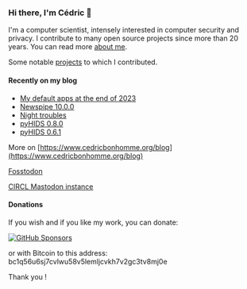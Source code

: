 ### Hi there, I'm Cédric 👋

I'm a computer scientist, intensely interested in computer security and privacy.
I contribute to many open source projects since more than 20 years.
You can read more [about me](https://www.cedricbonhomme.org/about).

Some notable [projects](https://www.cedricbonhomme.org/software) to which I contributed.


#### Recently on my blog

<!-- blog starts -->
* [My default apps at the end of 2023](https://www.cedricbonhomme.org/2023/11/08/my-default-apps-at-the-end-of-2023/)
* [Newspipe 10.0.0](https://www.cedricbonhomme.org/2023/11/08/newspipe-10-0-0/)
* [Night troubles](https://www.cedricbonhomme.org/2023/10/30/night-troubles/)
* [pyHIDS 0.8.0](https://www.cedricbonhomme.org/2023/10/06/pyhids-0-8-0/)
* [pyHIDS 0.6.1](https://www.cedricbonhomme.org/2023/08/04/pyhids-0-6-1/)
<!-- blog ends -->

More on [https://www.cedricbonhomme.org/blog](https://www.cedricbonhomme.org/blog)

[Fosstodon](https://fosstodon.org/@cedric)

[CIRCL Mastodon instance](https://social.circl.lu/@cedric)


#### Donations

If you wish and if you like my work, you can donate:

[![GitHub Sponsors](https://img.shields.io/github/sponsors/cedricbonhomme)](https://github.com/sponsors/cedricbonhomme)

or with Bitcoin to this address:  
bc1q56u6sj7cvlwu58v5lemljcvkh7v2gc3tv8mj0e

Thank you !
